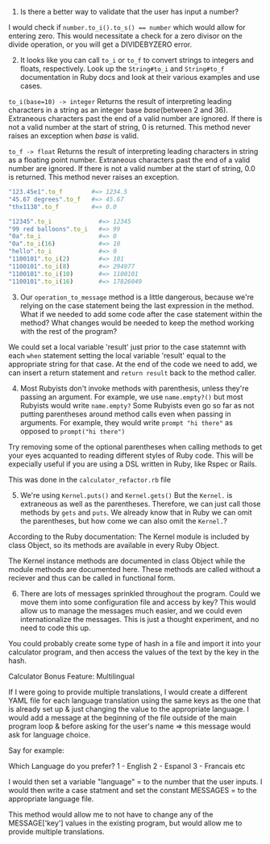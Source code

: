 1. Is there a better way to validate that the user has input a number?

I would check if `number.to_i().to_s() == number` which would allow for entering zero.  This would necessitate a check for a zero divisor on the divide operation, or you will get a DIVIDEBYZERO error.

2. It looks like you can call `to_i` or `to_f` to convert strings to integers and floats, respectively.  Look up the `String#to_i` and `String#to_f` documentation in Ruby docs and look at their various examples and use cases.

`to_i(base=10) -> integer`
Returns the result of interpreting leading characters in a string as an integer base *base*(between 2 and 36). Extraneous characters past the end of a valid number are ignored. If there is not a valid number at the start of string, 0 is returned. This method never raises an exception when *base* is valid.

`to_f -> float`
Returns the result of interpreting leading characters in string as a floating point number. Extraneous characters past the end of a valid number are ignored. If there is not a valid number at the start of string, 0.0 is returned. This method never raises an exception.

```Ruby
"123.45e1".to_f        #=> 1234.5
"45.67 degrees".to_f   #=> 45.67
"thx1138".to_f         #=> 0.0
```

```Ruby
"12345".to_i             #=> 12345
"99 red balloons".to_i   #=> 99
"0a".to_i                #=> 0
"0a".to_i(16)            #=> 10
"hello".to_i             #=> 0
"1100101".to_i(2)        #=> 101
"1100101".to_i(8)        #=> 294977
"1100101".to_i(10)       #=> 1100101
"1100101".to_i(16)       #=> 17826049
```

3. Our `operation_to_message` method is a little dangerous, because we're relying on the case statement being the last expression in the method. What if we needed to add some code after the case statement within the method? What changes would be needed to keep the method working with the rest of the program?

We could set a local variable 'result' just prior to the case statemnt with each `when` statement setting the local variable 'result' equal to the appropriate string for that case.  At the end of the code we need to add, we can insert a return statement and `return result` back to the method caller.

4.  Most Rubyists don't invoke methods with parenthesis, unless they're passing an argument. For example, we use `name.empty?()` but most Rubyists would write `name.empty?`  Some Rubyists even go so far as not putting parentheses around method calls even when passing in arguments.  For example, they would write `prompt "hi there"` as opposed to `prompt("hi there")`

Try removing some of the optional parentheses when calling methods to get your eyes acquanted to reading different styles of Ruby code. This will be expecially useful if you are using a DSL written in Ruby, like Rspec or Rails.

This was done in the `calculator_refactor.rb` file

5.  We're using `Kernel.puts()` and `Kernel.gets()` But the `Kernel.` is extraneous as well as the parentheses. Therefore, we can just call those methods by `gets` and `puts`. We already know that in Ruby we can omit the parentheses, but how come we can also omit the `Kernel.`?

According to the Ruby documentation: The Kernel module is included by class Object, so its methods are available in every Ruby Object.

The Kernel instance methods are documented in class Object while the module methods are documented here. These methods are called without a reciever and thus can be called in functional form.

6.  There are lots of messages sprinkled throughout the program. Could we move them into some configuration file and access by key? This would allow us to manage the messages much easier, and we could even internationalize the messages.  This is just a thought experiment, and no need to code this up.

You could probably create some type of hash in a file and import it into your calculator program, and then access the values of the text by the key in the hash.

Calculator Bonus Feature: Multilingual

If I were going to provide multiple translations, I would create a different YAML file for each language translation using the same keys as the one that is already set up & just changing the value to the appropriate language. I would add a message at the beginning of the file outside of the main program loop & before asking for the user's name => this message would ask for language choice. 

Say for example:

Which Language do you prefer?
1 - English
2 - Espanol
3 - Francais
etc

I would then set a variable "language" = to the number that the user inputs.  I would then write a case statment and set the constant MESSAGES = to the appropriate language file. 

This method would allow me to not have to change any of the MESSAGE['key'] values in the existing program, but would allow me to provide multiple translations.  





